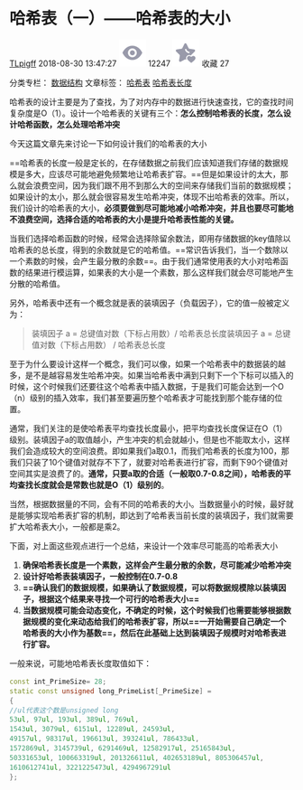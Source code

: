 # 哈希表（一）——哈希表的大小

[TLpigff](https://blog.csdn.net/lvyibin890) 2018-08-30 13:47:27 ![img](assets/articleReadEyes.png) 12247 ![img](assets/tobarCollect.png) 收藏 27

分类专栏： [数据结构](https://blog.csdn.net/lvyibin890/category_6979624.html) 文章标签： [哈希表](https://www.csdn.net/tags/MtTaEg0sMzUyMTgtYmxvZwO0O0OO0O0O.html) [哈希表长度](https://so.csdn.net/so/search/s.do?q=哈希表长度&t=blog&o=vip&s=&l=&f=&viparticle=)

哈希表的设计主要是为了查找，为了对内存中的数据进行快速查找，它的查找时间复杂度是O（1）。设计一个哈希表的关键有三个：**怎么控制哈希表的长度，怎么设计哈希函数，怎么处理哈希冲突**

今天这篇文章先来讨论一下如何设计我们的哈希表的大小

==哈希表的长度一般是定长的，在存储数据之前我们应该知道我们存储的数据规模是多大，应该尽可能地避免频繁地让哈希表扩容。==但是如果设计的太大，那么就会浪费空间，因为我们跟不用不到那么大的空间来存储我们当前的数据规模；如果设计的太小，那么就会很容易发生哈希冲突，体现不出哈希表的效率。所以，我们设计的哈希表的大小，**必须要做到尽可能地减小哈希冲突，并且也要尽可能地不浪费空间，选择合适的哈希表的大小是提升哈希表性能的关键。**

当我们选择哈希函数的时候，经常会选择除留余数法，即用存储数据的key值除以哈希表的总长度，得到的余数就是它的哈希值。==常识告诉我们，当一个数除以一个素数的时候，会产生最分散的余数==。由于我们通常使用表的大小对哈希函数的结果进行模运算，如果表的大小是一个素数，那么这样我们就会尽可能地产生分散的哈希值。

另外，哈希表中还有一个概念就是表的装填因子（负载因子），它的值一般被定义为：

> 装填因子 a = 总键值对数（下标占用数）/ 哈希表总长度装填因子 a = 总键值对数（下标占用数） / 哈希表总长度

至于为什么要设计这样一个概念，我们可以像，如果一个哈希表中的数据装的越多，是不是越容易发生哈希冲突。如果当哈希表中满到只剩下一个下标可以插入的时候，这个时候我们还要往这个哈希表中插入数据，于是我们可能会达到一个O（n）级别的插入效率，我们甚至要遍历整个哈希表才可能找到那个能存储的位置。

通常，我们关注的是使哈希表平均查找长度最小，把平均查找长度保证在O（1）级别。装填因子a的取值越小，产生冲突的机会就越小，但是也不能取太小，这样我们会造成较大的空间浪费。即如果我们a取0.1，而我们哈希表的长度为100，那我们只装了10个键值对就存不下了，就要对哈希表进行扩容，而剩下90个键值对空间其实是浪费了的。**通常，只要a取的合适（一般取0.7-0.8之间），哈希表的平均查找长度就会是常数也就是O（1）级别的**。

当然，根据数据量的不同，会有不同的哈希表的大小。当数据量小的时候，最好就是能够实现哈希表扩容的机制，即达到了哈希表当前长度的装填因子，我们就需要扩大哈希表大小，一般都是乘2。

 

下面，对上面这些观点进行一个总结，来设计一个效率尽可能高的哈希表大小

1. **确保哈希表长度是一个素数，这样会产生最分散的余数，尽可能减少哈希冲突**
2. **设计好哈希表装填因子，一般控制在0.7-0.8**
3. **==确认我们的数据规模，如果确认了数据规模，可以将数据规模除以装填因子，根据这个结果来寻找一个可行的哈希表大小==**
4. **当数据规模可能会动态变化，不确定的时候，这个时候我们也需要能够根据数据规模的变化来动态给我们的哈希表扩容，所以==一开始需要自己确定一个哈希表的大小作为基数==，然后在此基础上达到装填因子规模时对哈希表进行扩容。**

一般来说，可能地哈希表长度取值如下：

```cpp
const int_PrimeSize= 28;
static const unsigned long_PrimeList[_PrimeSize] =
{
//ul代表这个数是unsigned long
53ul, 97ul, 193ul, 389ul, 769ul,
1543ul, 3079ul, 6151ul, 12289ul, 24593ul,
49157ul, 98317ul, 196613ul, 393241ul, 786433ul,
1572869ul, 3145739ul, 6291469ul, 12582917ul, 25165843ul,
50331653ul, 100663319ul, 201326611ul, 402653189ul, 805306457ul,
1610612741ul, 3221225473ul, 4294967291ul
};
```

 